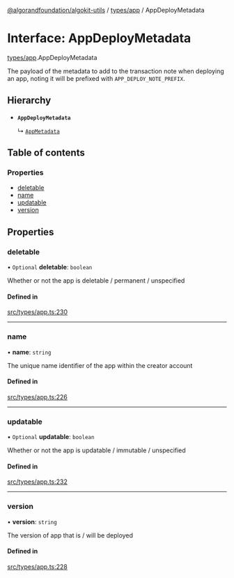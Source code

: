 [@algorandfoundation/algokit-utils](../index.md) / [types/app](../modules/types_app.md) / AppDeployMetadata

# Interface: AppDeployMetadata

[types/app](../modules/types_app.md).AppDeployMetadata

The payload of the metadata to add to the transaction note when deploying an app, noting it will be prefixed with `APP_DEPLOY_NOTE_PREFIX`.

## Hierarchy

- **`AppDeployMetadata`**

  ↳ [`AppMetadata`](types_app.AppMetadata.md)

## Table of contents

### Properties

- [deletable](types_app.AppDeployMetadata.md#deletable)
- [name](types_app.AppDeployMetadata.md#name)
- [updatable](types_app.AppDeployMetadata.md#updatable)
- [version](types_app.AppDeployMetadata.md#version)

## Properties

### deletable

• `Optional` **deletable**: `boolean`

Whether or not the app is deletable / permanent / unspecified

#### Defined in

[src/types/app.ts:230](https://github.com/algorandfoundation/algokit-utils-ts/blob/main/src/types/app.ts#L230)

___

### name

• **name**: `string`

The unique name identifier of the app within the creator account

#### Defined in

[src/types/app.ts:226](https://github.com/algorandfoundation/algokit-utils-ts/blob/main/src/types/app.ts#L226)

___

### updatable

• `Optional` **updatable**: `boolean`

Whether or not the app is updatable / immutable / unspecified

#### Defined in

[src/types/app.ts:232](https://github.com/algorandfoundation/algokit-utils-ts/blob/main/src/types/app.ts#L232)

___

### version

• **version**: `string`

The version of app that is / will be deployed

#### Defined in

[src/types/app.ts:228](https://github.com/algorandfoundation/algokit-utils-ts/blob/main/src/types/app.ts#L228)
